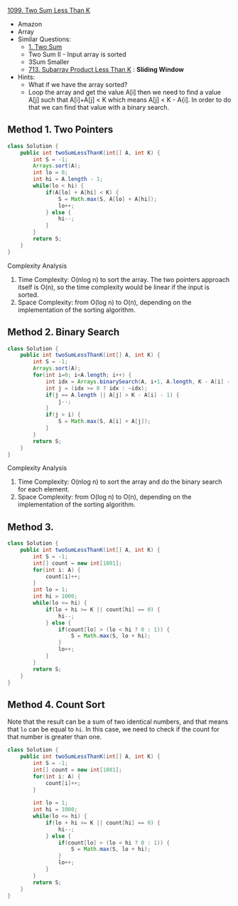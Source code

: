 [1099. Two Sum Less Than K](https://leetcode.com/problems/two-sum-less-than-k/)

* Amazon
* Array
* Similar Questions:
    * [1. Two Sum](https://leetcode.com/problems/two-sum/)
    * Two Sum II - Input array is sorted
    * 3Sum Smaller
    * [713. Subarray Product Less Than K](https://leetcode.com/problems/subarray-product-less-than-k/)  : **Sliding Window**
* Hints:
    * What if we have the array sorted?
    * Loop the array and get the value A[i] then we need to find a value A[j] such that A[i]+A[j] < K which means A[j] < K - A{i]. In order to do that we can find that value with a binary search.
  

## Method 1. Two Pointers
```java
class Solution {
    public int twoSumLessThanK(int[] A, int K) {
        int S = -1;
        Arrays.sort(A);
        int lo = 0;
        int hi = A.length - 1;
        while(lo < hi) {
            if(A[lo] + A[hi] < K) {
                S = Math.max(S, A[lo] + A[hi]);
                lo++;
            } else {
                hi--;
            }
        }
        return S;
    }
}
```
Complexity Analysis
1. Time Complexity: O(nlog n) to sort the array. The two pointers approach itself is O(n), so the time complexity would be linear if the input is sorted.
2. Space Complexity: from O(log n) to O(n), depending on the implementation of the sorting algorithm.


## Method 2. Binary Search
```java
class Solution {
    public int twoSumLessThanK(int[] A, int K) {
        int S = -1;
        Arrays.sort(A);
        for(int i=0; i<A.length; i++) {
            int idx = Arrays.binarySearch(A, i+1, A.length, K - A[i] - 1);
            int j = (idx >= 0 ? idx : ~idx);
            if(j == A.length || A[j] > K - A[i] - 1) {
                j--;
            }
            if(j > i) {
                S = Math.max(S, A[i] + A[j]);
            }
        }
        return S;
    }
}
```
Complexity Analysis
1. Time Complexity: O(nlog n) to sort the array and do the binary search for each element.
2. Space Complexity: from O(log n) to O(n), depending on the implementation of the sorting algorithm.


## Method 3.

```java
class Solution {
    public int twoSumLessThanK(int[] A, int K) {
        int S = -1;
        int[] count = new int[1001];
        for(int i: A) {
            count[i]++;
        }
        int lo = 1;
        int hi = 1000;
        while(lo <= hi) {
            if(lo + hi >= K || count[hi] == 0) {
                hi--;
            } else {
                if(count[lo] > (lo < hi ? 0 : 1)) {
                    S = Math.max(S, lo + hi);
                }
                lo++;
            }
        }
        return S;
    }
}
```    


## Method 4. Count Sort
Note that the result can be a sum of two identical numbers, and that means that `lo` can be equal to `hi`. In this case, we need to check if the count for that number is greater than one.

```java
class Solution {
    public int twoSumLessThanK(int[] A, int K) {
        int S = -1;
        int[] count = new int[1001];
        for(int i: A) {
            count[i]++;
        }
        
        int lo = 1;
        int hi = 1000;
        while(lo <= hi) {
            if(lo + hi >= K || count[hi] == 0) {
                hi--;
            } else {
                if(count[lo] > (lo < hi ? 0 : 1)) {
                    S = Math.max(S, lo + hi);
                }
                lo++;
            }
        }
        return S;
    }
}
```
